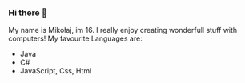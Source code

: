 ### Hi there 👋

My name is Mikołaj, im 16. I really enjoy creating wonderfull stuff with computers!
My favourite Languages are:
  - Java
  - C#
  - JavaScript, Css, Html
